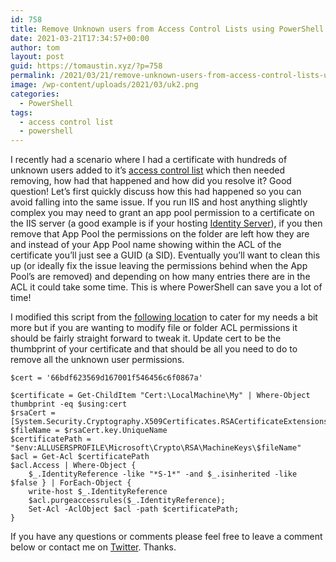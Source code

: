 ```yaml
---
id: 758
title: Remove Unknown users from Access Control Lists using PowerShell
date: 2021-03-21T17:34:57+00:00
author: tom
layout: post
guid: https://tomaustin.xyz/?p=758
permalink: /2021/03/21/remove-unknown-users-from-access-control-lists-using-powershell/
image: /wp-content/uploads/2021/03/uk2.png
categories:
  - PowerShell
tags:
  - access control list
  - powershell
---
```

I recently had a scenario where I had a certificate with hundreds of unknown users added to it&#8217;s [access control list](https://docs.microsoft.com/en-us/windows/win32/secauthz/access-control-lists) which then needed removing, how had that happened and how did you resolve it? Good question! Let&#8217;s first quickly discuss how this had happened so you can avoid falling into the same issue. If you run IIS and host anything slightly complex you may need to grant an app pool permission to a certificate on the IIS server (a good example is if your hosting [Identity Server](https://identityserver4.readthedocs.io/en/latest/)), if you then remove that App Pool the permissions on the folder are left how they are and instead of your App Pool name showing within the ACL of the certificate you&#8217;ll just see a GUID (a SID). Eventually you&#8217;ll want to clean this up (or ideally fix the issue leaving the permissions behind when the App Pool&#8217;s are removed) and depending on how many entries there are in the ACL it could take some time. This is where PowerShell can save you a lot of time!

I modified this script from the [following locatio](https://razor3dg3.wordpress.com/2011/10/30/powershell-remove-unknown-user-permission/)n to cater for my needs a bit more but if you are wanting to modify file or folder ACL permissions it should be fairly straight forward to tweak it. Update cert to be the thumbprint of your certificate and that should be all you need to do to remove all the unknown user permissions.

<pre class="wp-block-code"><code>$cert = '66bdf623569d167001f546456c6f0867a'

$certificate = Get-ChildItem "Cert:\LocalMachine\My" | Where-Object thumbprint -eq $using:cert
$rsaCert = &#91;System.Security.Cryptography.X509Certificates.RSACertificateExtensions]::GetRSAPrivateKey($certificate)
$fileName = $rsaCert.key.UniqueName
$certificatePath = "$env:ALLUSERSPROFILE\Microsoft\Crypto\RSA\MachineKeys\$fileName"
$acl = Get-Acl $certificatePath
$acl.Access | Where-Object {
    $_.IdentityReference -like "*S-1*" -and $_.isinherited -like $false } | ForEach-Object {
    write-host $_.IdentityReference
    $acl.purgeaccessrules($_.IdentityReference);
    Set-Acl -AclObject $acl -path $certificatePath;
}</code></pre>

If you have any questions or comments please feel free to leave a comment below or contact me on [Twitter](https://twitter.com/tomaustin700). Thanks.